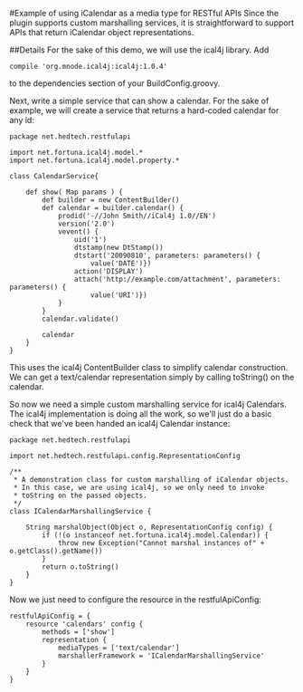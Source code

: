 #Example of using iCalendar as a media type for RESTful APIs
Since the plugin supports custom marshalling services, it is straightforward to support APIs that return iCalendar object representations.

##Details
For the sake of this demo, we will use the ical4j library.  Add

    compile 'org.mnode.ical4j:ical4j:1.0.4'

to the dependencies section of your BuildConfig.groovy.

Next, write a simple service that can show a calendar.  For the sake of example, we will create a service that returns a hard-coded calendar for any id:

    package net.hedtech.restfulapi

    import net.fortuna.ical4j.model.*
    import net.fortuna.ical4j.model.property.*

    class CalendarService{

        def show( Map params ) {
            def builder = new ContentBuilder()
            def calendar = builder.calendar() {
                prodid('-//John Smith//iCal4j 1.0//EN')
                version('2.0')
                vevent() {
                    uid('1')
                    dtstamp(new DtStamp())
                    dtstart('20090810', parameters: parameters() {
                        value('DATE')})
                    action('DISPLAY')
                    attach('http://example.com/attachment', parameters: parameters() {
                        value('URI')})
                }
            }
            calendar.validate()

            calendar
        }
    }

This uses the ical4j ContentBuilder class to simplify calendar construction.  We can get a text/calendar representation simply by calling toString() on the calendar.

So now we need a simple custom marshalling service for ical4j Calendars.  The ical4j implementation is doing all the work, so we'll just do a basic check that we've been handed an ical4j Calendar instance:

    package net.hedtech.restfulapi

    import net.hedtech.restfulapi.config.RepresentationConfig

    /**
     * A demonstration class for custom marshalling of iCalendar objects.
     * In this case, we are using ical4j, so we only need to invoke
     * toString on the passed objects.
     */
    class ICalendarMarshallingService {

        String marshalObject(Object o, RepresentationConfig config) {
            if (!(o instanceof net.fortuna.ical4j.model.Calendar)) {
                throw new Exception("Cannot marshal instances of" + o.getClass().getName())
            }
            return o.toString()
        }
    }

Now we just need to configure the resource in the restfulApiConfig:

    restfulApiConfig = {
        resource 'calendars' config {
            methods = ['show']
            representation {
                mediaTypes = ['text/calendar']
                marshallerFramework = 'ICalendarMarshallingService'
            }
        }
    }